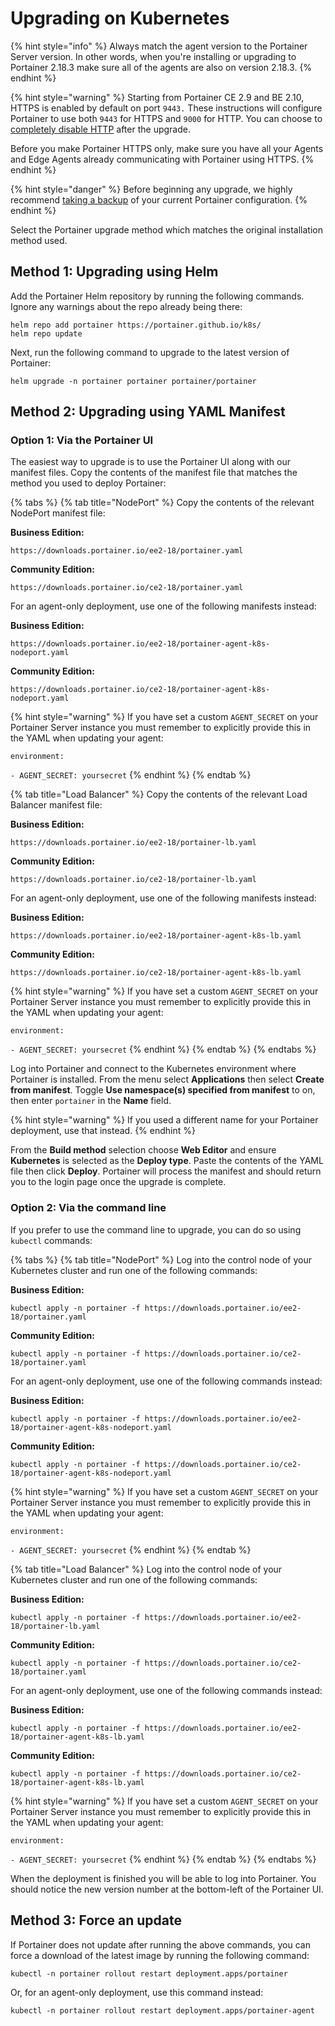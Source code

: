 # Upgrading on Kubernetes

{% hint style="info" %}
Always match the agent version to the Portainer Server version. In other words, when you're installing or upgrading to Portainer 2.18.3 make sure all of the agents are also on version 2.18.3.
{% endhint %}

{% hint style="warning" %}
Starting from Portainer CE 2.9 and BE 2.10, HTTPS is enabled by default on port `9443.` These instructions will configure Portainer to use both `9443` for HTTPS and `9000` for HTTP. You can choose to [completely disable HTTP](../../admin/settings/#force-https-only) after the upgrade.&#x20;

Before you make Portainer HTTPS only, make sure you have all your Agents and Edge Agents already communicating with Portainer using HTTPS.&#x20;
{% endhint %}

{% hint style="danger" %}
Before beginning any upgrade, we highly recommend [taking a backup](../../admin/settings/#backup-portainer) of your current Portainer configuration.
{% endhint %}

Select the Portainer upgrade method which matches the original installation method used.

## Method 1: Upgrading using Helm

Add the Portainer Helm repository by running the following commands. Ignore any warnings about the repo already being there:

```
helm repo add portainer https://portainer.github.io/k8s/
helm repo update
```

Next, run the following command to upgrade to the latest version of Portainer:

```
helm upgrade -n portainer portainer portainer/portainer
```

## Method 2: Upgrading using YAML Manifest

### Option 1: Via the Portainer UI

The easiest way to upgrade is to use the Portainer UI along with our manifest files. Copy the contents of the manifest file that matches the method you used to deploy Portainer:

{% tabs %}
{% tab title="NodePort" %}
Copy the contents of the relevant NodePort manifest file:

**Business Edition:**

```
https://downloads.portainer.io/ee2-18/portainer.yaml
```

**Community Edition:**

```
https://downloads.portainer.io/ce2-18/portainer.yaml
```

For an agent-only deployment, use one of the following manifests instead:

**Business Edition:**

```
https://downloads.portainer.io/ee2-18/portainer-agent-k8s-nodeport.yaml
```

**Community Edition:**

```
https://downloads.portainer.io/ce2-18/portainer-agent-k8s-nodeport.yaml
```

{% hint style="warning" %}
If you have set a custom `AGENT_SECRET` on your Portainer Server instance you must remember to explicitly provide this in the YAML when updating your agent:

`environment:`

&#x20; `- AGENT_SECRET: yoursecret`
{% endhint %}
{% endtab %}

{% tab title="Load Balancer" %}
Copy the contents of the relevant Load Balancer manifest file:

**Business Edition:**

```
https://downloads.portainer.io/ee2-18/portainer-lb.yaml
```

**Community Edition:**

```
https://downloads.portainer.io/ce2-18/portainer-lb.yaml
```

For an agent-only deployment, use one of the following manifests instead:

**Business Edition:**

```
https://downloads.portainer.io/ee2-18/portainer-agent-k8s-lb.yaml
```

**Community Edition:**

```
https://downloads.portainer.io/ce2-18/portainer-agent-k8s-lb.yaml
```

{% hint style="warning" %}
If you have set a custom `AGENT_SECRET` on your Portainer Server instance you must remember to explicitly provide this in the YAML when updating your agent:

`environment:`

&#x20; `- AGENT_SECRET: yoursecret`
{% endhint %}
{% endtab %}
{% endtabs %}

Log into Portainer and connect to the Kubernetes environment where Portainer is installed. From the menu select **Applications** then select **Create from manifest**. Toggle **Use namespace(s) specified from manifest** to on, then enter `portainer` in the **Name** field.&#x20;

{% hint style="warning" %}
If you used a different name for your Portainer deployment, use that instead.
{% endhint %}

From the **Build method** selection choose **Web Editor** and ensure **Kubernetes** is selected as the **Deploy type**. Paste the contents of the YAML file then click **Deploy**. Portainer will process the manifest and should return you to the login page once the upgrade is complete.

### Option 2: Via the command line

If you prefer to use the command line to upgrade, you can do so using `kubectl` commands:

{% tabs %}
{% tab title="NodePort" %}
Log into the control node of your Kubernetes cluster and run one of the following commands:

**Business Edition:**

```
kubectl apply -n portainer -f https://downloads.portainer.io/ee2-18/portainer.yaml
```

**Community Edition:**

```
kubectl apply -n portainer -f https://downloads.portainer.io/ce2-18/portainer.yaml
```

For an agent-only deployment, use one of the following commands instead:

**Business Edition:**

```
kubectl apply -n portainer -f https://downloads.portainer.io/ee2-18/portainer-agent-k8s-nodeport.yaml
```

**Community Edition:**

```
kubectl apply -n portainer -f https://downloads.portainer.io/ce2-18/portainer-agent-k8s-nodeport.yaml
```

{% hint style="warning" %}
If you have set a custom `AGENT_SECRET` on your Portainer Server instance you must remember to explicitly provide this in the YAML when updating your agent:

`environment:`

&#x20; `- AGENT_SECRET: yoursecret`
{% endhint %}
{% endtab %}

{% tab title="Load Balancer" %}
Log into the control node of your Kubernetes cluster and run one of the following commands:

**Business Edition:**

```
kubectl apply -n portainer -f https://downloads.portainer.io/ee2-18/portainer-lb.yaml
```

**Community Edition:**

```
kubectl apply -n portainer -f https://downloads.portainer.io/ce2-18/portainer.yaml
```

For an agent-only deployment, use one of the following commands instead:

**Business Edition:**

```
kubectl apply -n portainer -f https://downloads.portainer.io/ee2-18/portainer-agent-k8s-lb.yaml
```

**Community Edition:**

```
kubectl apply -n portainer -f https://downloads.portainer.io/ce2-18/portainer-agent-k8s-lb.yaml
```

{% hint style="warning" %}
If you have set a custom `AGENT_SECRET` on your Portainer Server instance you must remember to explicitly provide this in the YAML when updating your agent:

`environment:`

&#x20; `- AGENT_SECRET: yoursecret`
{% endhint %}
{% endtab %}
{% endtabs %}

When the deployment is finished you will be able to log into Portainer. You should notice the new version number at the bottom-left of the Portainer UI.

## Method 3: Force an update

If Portainer does not update after running the above commands, you can force a download of the latest image by running the following command:

```
kubectl -n portainer rollout restart deployment.apps/portainer
```

Or, for an agent-only deployment, use this command instead:

```
kubectl -n portainer rollout restart deployment.apps/portainer-agent
```
